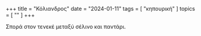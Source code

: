 +++
title = "Κόλιανδρος"
date = "2024-01-11"
tags = [ "κηπουρική" ]
topics = [ "" ]
+++

Σπορά στον τενεκέ μεταξύ σέλινο και παντάρι.
